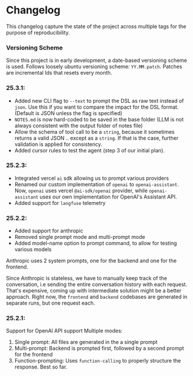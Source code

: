 Changelog 
===

This changelog capture the state of the project across multiple tags for the purpose of reproducibility.

### Versioning Scheme
Since this project is in early development, a date-based versioning scheme is used.
Follows loosely ubuntu versioning scheme: `YY.MM.patch`.
Patches are incremental Ids that resets every month.

### 25.3.1:
- Added new CLI flag to `--text` to prompt the DSL as raw text instead of `json`. Use this if you want to compare the impact for the DSL format. (Default is JSON unless the flag is specified)
- `NOTES.md` is now hard-coded to be saved in the base folder (LLM is not always consistent with the output folder of notes file)
- Allow the schema of tool call to be a `string`, because it sometimes returns a valid JSON .. except as a `string`. If that is the case, further validation is applied for consistency.
- Added cursor rules to test the agent (step 3 of our initial plan).

### 25.2.3:
- Integrated vercel `ai` sdk allowing us to prompt various providers
- Renamed our custom implementation of `openai` to `openai-assistant`. Now, `openai` uses vercel `@ai-sdk/openai` provider, while `openai-assistant` uses our own implementation for OpenAI's Assistant API.
- Added support for `langfuse` telemetry

### 25.2.2:
- Added support for anthropic
- Removed single prompt mode and multi-prompt mode
- Added model-name option to prompt command, to allow for testing various models

Anthropic uses 2 system prompts, one for the backend and one for the frontend.

Since Anthropic is stateless, we have to manually keep track of the conversation, i.e
sending the entire conversation history with each request.
That's expensive, coming up with intermediate solution might be a better approach.
Right now, the `frontend` and `backend` codebases are generated in separate runs, but one request 
each.

### 25.2.1:
Support for OpenAI API support
Multiple modes:
1. Single prompt: All files are generated in the a single prompt
2. Multi-prompt: Backend is prompted first, followed by a second prompt for the frontend
3. Function-prompting: Uses `function-calling` to properly structure the response. Best so far.
